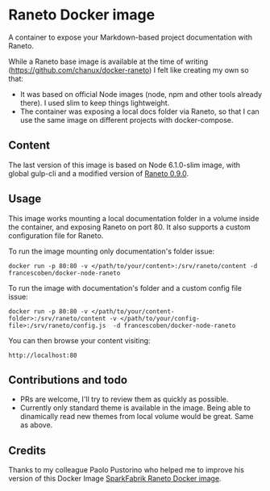 # Raneto Docker image

A container to expose your Markdown-based project documentation with Raneto.

While a Raneto base image is available at the time of writing (https://github.com/chanux/docker-raneto) I felt like creating my own so that:

* It was based on official Node images (node, npm and other tools already there). I used slim to keep things lightweight.
* The container was exposing a local docs folder via Raneto, so that I can use the same image on different projects with docker-compose.

## Content

The last version of this image is based on Node 6.1.0-slim image, with global gulp-cli and a modified version of [Raneto 0.9.0](https://github.com/francescoben/Raneto).

## Usage

This image works mounting a local documentation folder in a volume inside the container, and exposing Raneto on port 80.
It also supports a custom configuration file for Raneto.

To run the image mounting only documentation's folder issue:

`docker run -p 80:80 -v </path/to/your/content>:/srv/raneto/content -d francescoben/docker-node-raneto`

To run the image with documentation's folder and a custom config file issue:

`docker run -p 80:80 -v </path/to/your/content-folder>:/srv/raneto/content -v </path/to/your/config-file>:/srv/raneto/config.js  -d francescoben/docker-node-raneto`

You can then browse your content visiting:

    http://localhost:80

## Contributions and todo

* PRs are welcome, I'll try to review them as quickly as possible.
* Currently only standard theme is available in the image. Being able to dinamically read new themes from local volume would be great. Same as above.

## Credits

Thanks to my colleague Paolo Pustorino who helped me to improve his version of this Docker Image [SparkFabrik Raneto Docker image](https://github.com/sparkfabrik/docker-node-raneto).
